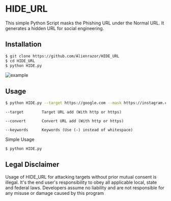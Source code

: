# HIDE_URL
This simple Python Script masks the Phishing URL under the Normal URL. It generates a hidden URL for social engineering.

## Installation

```bash
$ git clone https://github.com/Alienrazor/HIDE_URL
$ cd HIDE_URL
$ python HIDE.py
```

![example](sample.ng)

## Usage

```bash
$ python HIDE.py --target https://google.com --mask https://instagram.com --keywords free-likes
```

```log
--target        Target URL add (With http or https)

--convert       Convert URL add (With http or https)

--keywords      Keywords (Use (-) instead of whitespace)
```

Simple Usage

```bash
$ python HIDE.py 
```

## Legal Disclaimer

Usage of HIDE_URL for attacking targets without prior mutual consent is illegal. It's the end user's responsibility to obey all applicable local, state and federal laws. Developers assume no liability and are not responsible for any misuse or damage caused by this program

